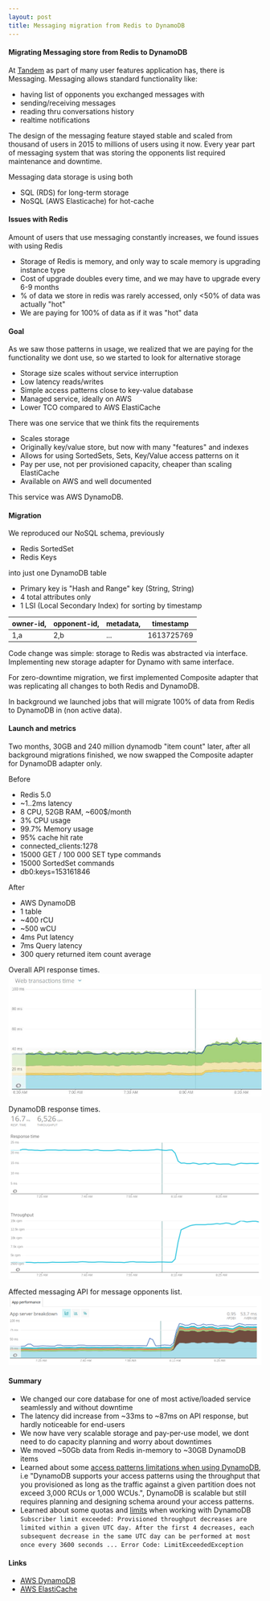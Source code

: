 ```yaml
---
layout: post
title: Messaging migration from Redis to DynamoDB
---
```


#### Migrating Messaging store from Redis to DynamoDB

At [Tandem](https://www.tandem.net) as part of many user features application has, there is Messaging.
Messaging allows standard functionality like:

* having list of opponents you exchanged messages with
* sending/receiving messages
* reading thru conversations history
* realtime notifications

The design of the messaging feature stayed stable and scaled from thousand of users in 2015 to millions of users 
using it now.
Every year part of messaging system that was storing the opponents list required maintenance and downtime.

Messaging data storage is using both 

* SQL (RDS) for long-term storage
* NoSQL (AWS Elasticache) for hot-cache

#### Issues with Redis

Amount of users that use messaging constantly increases, we found issues with using Redis

* Storage of Redis is memory, and only way to scale memory is upgrading instance type
* Cost of upgrade doubles every time, and we may have to upgrade every 6-9 months
* % of data we store in redis was rarely accessed, only <50% of data was actually "hot"
* We are paying for 100% of data as if it was "hot" data

#### Goal

As we saw those patterns in usage, we realized that we are paying for the functionality we dont use, so we started 
to look for alternative storage

* Storage size scales without service interruption
* Low latency reads/writes
* Simple access patterns close to key-value database
* Managed service, ideally on AWS
* Lower TCO compared to AWS ElastiCache

There was one service that we think fits the requirements

* Scales storage
* Originally key/value store, but now with many "features" and indexes
* Allows for using SortedSets, Sets, Key/Value access patterns on it
* Pay per use, not per provisioned capacity, cheaper than scaling ElastiCache
* Available on AWS and well documented

This service was AWS DynamoDB.

#### Migration

We reproduced our NoSQL schema, previously
* Redis SortedSet
* Redis Keys

into just one DynamoDB table

* Primary key is "Hash and Range" key (String, String)
* 4 total attributes only
* 1 LSI (Local Secondary Index) for sorting by timestamp

| owner-id, | opponent-id, | metadata, | timestamp |
|---|---|---|---|
| 1,a | 2,b | ... | 1613725769  |

Code change was simple: storage to Redis was abstracted via interface.
Implementing new storage adapter for Dynamo with same interface.

For zero-downtime migration, we first implemented Composite adapter that was replicating
all changes to both Redis and DynamoDB.

In background we launched jobs that will migrate 100% of data from Redis to DynamoDB in (non active data).

#### Launch and metrics

Two months, 30GB and 240 million dynamodb "item count" later, 
after all background migrations finished, we now swapped the Composite adapter for DynamoDB adapter only.

Before
* Redis 5.0
* ~1..2ms latency
* 8 CPU, 52GB RAM, ~600$/month
* 3% CPU usage
* 99.7% Memory usage
* 95% cache hit rate
* connected_clients:1278
* 15000 GET / 100 000 SET type commands
* 15000 SortedSet commands
* db0:keys=153161846

After
* AWS DynamoDB
* 1 table
* ~400 rCU
* ~500 wCU  
* 4ms Put latency
* 7ms Query latency
* 300 query returned item count average

Overall API response times.
![migration-1](/images/dynamoredis/migration-1.jpeg)

DynamoDB response times.
![migration-2-dynamodb-external](/images/dynamoredis/migration-2-dynamodb-external.png)

Affected messaging API for message opponents list.
![migration-3-api-opponent-list](/images/dynamoredis/migration-3-api-opponent-list.png)

#### Summary

- We changed our core database for one of most active/loaded service seamlessly and without downtime
- The latency did increase from ~33ms to ~87ms on API response, but hardly noticeable for end-users
- We now have very scalable storage and pay-per-use model, we dont need to do capacity planning and worry about downtimes
- We moved ~50Gb data from Redis in-memory to ~30GB DynamoDB items
- Learned about some [access patterns limitations when using DynamoDB](https://docs.aws.amazon.com/amazondynamodb/latest/developerguide/bp-partition-key-design.html), i.e "DynamoDB supports your access patterns using the throughput that you provisioned as long as the traffic against a given partition does not exceed 3,000 RCUs or 1,000 WCUs.", DynamoDB is scalable but still requires planning and designing schema around your access patterns.
- Learned about some quotas and [limits](https://docs.aws.amazon.com/amazondynamodb/latest/developerguide/Limits.html) when working with DynamoDB ```Subscriber limit exceeded: Provisioned throughput decreases are limited within a given UTC day. After the first 4 decreases, each subsequent decrease in the same UTC day can be performed at most once every 3600 seconds ... Error Code: LimitExceededException```
 
#### Links

- [AWS DynamoDB](https://aws.amazon.com/dynamodb)
- [AWS ElastiCache](https://aws.amazon.com/elasticache/)
